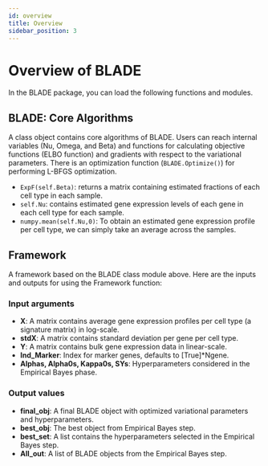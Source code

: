 ```yaml
---
id: overview
title: Overview
sidebar_position: 3
---
```


# Overview of BLADE

In the BLADE package, you can load the following functions and modules.

## BLADE: Core Algorithms
A class object contains core algorithms of BLADE. Users can reach internal variables (Nu, Omega, and Beta) and functions for calculating objective functions (ELBO function) and gradients with respect to the variational parameters. There is an optimization function (`BLADE.Optimize()`) for performing L-BFGS optimization. 

- `ExpF(self.Beta)`: returns a matrix containing estimated fractions of each cell type in each sample.
- `self.Nu`: contains estimated gene expression levels of each gene in each cell type for each sample.
- `numpy.mean(self.Nu,0)`: To obtain an estimated gene expression profile per cell type, we can simply take an average across the samples.

## Framework
A framework based on the BLADE class module above. Here are the inputs and outputs for using the Framework function:

### Input arguments
- **X**: A matrix contains average gene expression profiles per cell type (a signature matrix) in log-scale.
- **stdX**: A matrix contains standard deviation per gene per cell type.
- **Y**: A matrix contains bulk gene expression data in linear-scale.
- **Ind_Marker**: Index for marker genes, defaults to [True]*Ngene.
- **Alphas, Alpha0s, Kappa0s, SYs**: Hyperparameters considered in the Empirical Bayes phase.

### Output values
- **final_obj**: A final BLADE object with optimized variational parameters and hyperparameters.
- **best_obj**: The best object from Empirical Bayes step.
- **best_set**: A list contains the hyperparameters selected in the Empirical Bayes step.
- **All_out**: A list of BLADE objects from the Empirical Bayes step.
